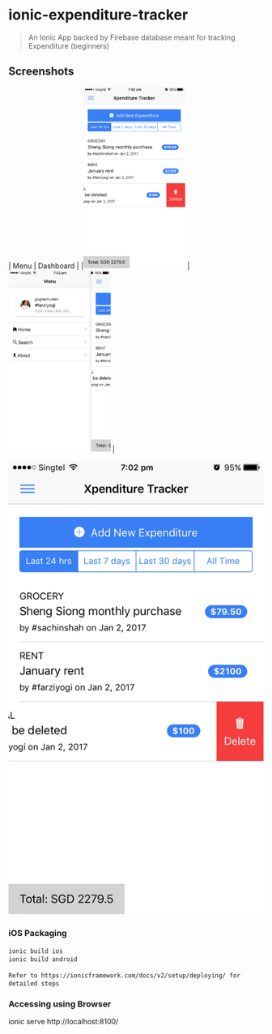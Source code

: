 # ionic-expenditure-tracker
> An Ionic App backed by Firebase database meant for tracking Expenditure (beginners)

## Screenshots
| Menu        | Dashboard  |
|<img src="https://github.com/gognamunish/ionic-expenditure-tracker/blob/master/XpenditureTracker/resources/github/home.png" height="40%" width="40%" />
      | <img src="https://github.com/gognamunish/ionic-expenditure-tracker/blob/master/XpenditureTracker/resources/github/menu.png" height="40%" width="40%" />  |


![alt tag](https://github.com/gognamunish/ionic-expenditure-tracker/blob/master/XpenditureTracker/resources/github/home.png)

### iOS Packaging
```
ionic build ios
ionic build android

Refer to https://ionicframework.com/docs/v2/setup/deploying/ for detailed steps

```

### Accessing using Browser
ionic serve
http://localhost:8100/
